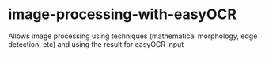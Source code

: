 # image-processing-with-easyOCR
Allows image processing using techniques (mathematical morphology, edge detection, etc) and using the result for easyOCR input
